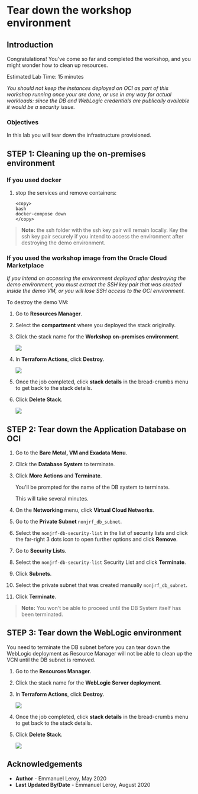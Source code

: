 # Tear down the workshop environment

## Introduction

Congratulations! You've come so far and completed the workshop, and you might wonder how to clean up resources.

Estimated Lab Time: 15 minutes

*You should not keep the instances deployed on OCI as part of this workshop running once your are done, or use in any way for actual workloads: since the DB and WebLogic credentials are publically available it would be a security issue.*

### Objectives

In this lab you will tear down the infrastructure provisioned.

## **STEP 1:** Cleaning up the on-premises environment

### If you used docker

1. stop the services and remove containers:

    ```
    <copy>
    bash
    docker-compose down
    </copy>
    ```

> **Note:** the ssh folder with the ssh key pair will remain locally. Key the ssh key pair securely if you intend to access the environment after destroying the demo environment.

### If you used the workshop image from the Oracle Cloud Marketplace

*If you intend on accessing the environment deployed after destroying the demo environment, you must extract the SSH key pair that was created inside the demo VM, or you will lose SSH access to the OCI environment.*

To destroy the demo VM:

1. Go to **Resources Manager**.

2. Select the **compartment** where you deployed the stack originally.

3. Click the stack name for the **Workshop on-premises environment**.

   ![](./images/stack.png " ")

4. In **Terraform Actions**, click **Destroy**.

   ![](./images/tf-destroy.png " ")

5. Once the job completed, click **stack details** in the bread-crumbs menu to get back to the stack details.

6. Click **Delete Stack**.

   ![](./images/delete-stack.png " ")

## **STEP 2:** Tear down the Application Database on OCI

1. Go to the **Bare Metal, VM and Exadata Menu**.

2. Click the **Database System** to terminate.

3. Click **More Actions** and **Terminate**.

    You'll be prompted for the name of the DB system to terminate.

    This will take several minutes.

4. On the **Networking** menu, click **Virtual Cloud Networks**.

5. Go to the **Private Subnet** `nonjrf_db_subnet`.

6. Select the `nonjrf-db-security-list` in the list of security lists and click the far-right 3 dots icon to open further options and click **Remove**.

7. Go to **Security Lists**.

8. Select the `nonjrf-db-security-list` Security List and click **Terminate**.

9. Click **Subnets**.

10. Select the private subnet that was created manually `nonjrf_db_subnet`.

11. Click **Terminate**.

> **Note:** You won't be able to proceed until the DB System itself has been terminated.

## **STEP 3:** Tear down the WebLogic environment

You need to terminate the DB subnet before you can tear down the WebLogic deployment as Resource Manager will not be able to clean up the VCN until the DB subnet is removed.

1. Go to the **Resources Manager**.

2. Click the stack name for the **WebLogic Server deployment**.

3. In **Terraform Actions**, click **Destroy**.

   ![](./images/tf-destroy.png " ")

4. Once the job completed, click **stack details** in the bread-crumbs menu to get back to the stack details.

5. Click **Delete Stack**.

   ![](./images/delete-stack.png " ")

## Acknowledgements

 - **Author** - Emmanuel Leroy, May 2020
 - **Last Updated By/Date** - Emmanuel Leroy, August 2020
